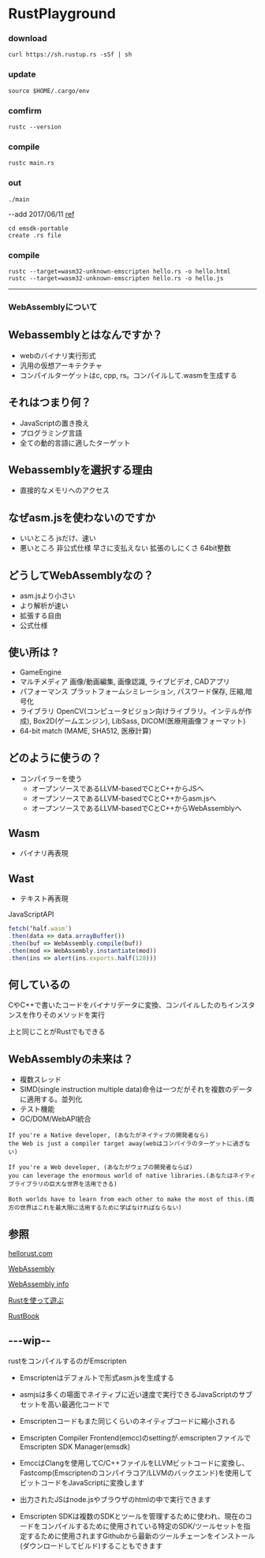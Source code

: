 # RustPlayground


### download
```curl https://sh.rustup.rs -sSf | sh```

### update
```source $HOME/.cargo/env```

### comfirm
```rustc --version```

### compile
```rustc main.rs```

### out
```./main```

--add 2017/06/11
[ref](https://kripken.github.io/emscripten-site/docs/tools_reference/emsdk.html#emsdk-howto)

```
cd emsdk-portable
create .rs file
```

### compile

```
rustc --target=wasm32-unknown-emscripten hello.rs -o hello.html
rustc --target=wasm32-unknown-emscripten hello.rs -o hello.js
```
---

### WebAssemblyについて
## Webassemblyとはなんですか？
- webのバイナリ実行形式
- 汎用の仮想アーキテクチャ
- コンパイルターゲットはc, cpp, rs。コンパイルして.wasmを生成する

## それはつまり何？
- JavaScriptの置き換え
- プログラミング言語
- 全ての動的言語に適したターゲット

## Webassemblyを選択する理由
- 直接的なメモリへのアクセス

## なぜasm.jsを使わないのですか
- いいところ jsだけ、速い
- 悪いところ 非公式仕様 早さに支払えない 拡張のしにくさ 64bit整数

## どうしてWebAssemblyなの？
- asm.jsより小さい
- より解析が速い
- 拡張する自由
- 公式仕様

## 使い所は ?
- GameEngine
- マルチメディア 画像/動画編集, 画像認識, ライブビデオ, CADアプリ
- パフォーマンス プラットフォームシミレーション, パスワード保存, 圧縮,暗号化
- ライブラリ OpenCV(コンピュータビジョン向けライブラリ。インテルが作成), Box2D(ゲームエンジン), LibSass, DICOM(医療用画像フォーマット)
- 64-bit match (MAME, SHA512, 医療計算)

## どのように使うの？
- コンパイラーを使う
  - オープンソースであるLLVM-basedでCとC++からJSへ
  - オープンソースであるLLVM-basedでCとC++からasm.jsへ
  - オープンソースであるLLVM-basedでCとC++からWebAssemblyへ


## Wasm
- バイナリ再表現

## Wast
- テキスト再表現

JavaScriptAPI

```js
fetch(‘half.wasm’)
.then(data => data.arrayBuffer())
.then(buf => WebAssembly.compile(buf))
.then(mod => WebAssembly.instantiate(mod))
.then(ins => alert(ins.exports.half(128)))
```

## 何しているの

CやC++で書いたコードをバイナリデータに変換、コンパイルしたのちインスタンスを作りそのメソッドを実行

上と同じことがRustでもできる

## WebAssemblyの未来は？
- 複数スレッド
- SIMD(single instruction multiple data)命令は一つだがそれを複数のデータに適用する。並列化
- テスト機能
- GC/DOM/WebAPI統合

```
If you're a Native developer, (あなたがネイティブの開発者なら)
the Web is just a compiler target away(webはコンパイラのターゲットに過ぎない)

If you're a Web developer, (あなたがウェブの開発者ならば)
you can leverage the enormous world of native libraries.(あなたはネイティブライブラリの巨大な世界を活用できる)

Both worlds have to learn from each other to make the most of this.(両方の世界はこれを最大限に活用するために学ばなければならない)
```

## 参照

[hellorust.com](https://www.hellorust.com/codemotion-ams/slides/)

[WebAssembly](http://webassembly.org/)

[WebAssembly info](https://rsms.me/wasm-intro)

[Rustを使って遊ぶ](https://www.hellorust.com/)

[RustBook](https://doc.rust-lang.org/book/index.html)


## ---wip--
rustをコンパイルするのがEmscripten

- Emscriptenはデフォルトで形式asm.jsを生成する
- asmjsは多くの場面でネイティブに近い速度で実行できるJavaScriptのサブセットを高い最適化コードで
- Emscriptenコードもまた同じくらいのネイティブコードに縮小される
- Emscripten  Compiler Frontend(emcc)のsettingが.emscriptenファイルでEmscripten SDK Manager(emsdk)

- EmccはClangを使用してC/C++ファイルをLLVMビットコードに変換し、Fastcomp(Emscriptenのコンパイラコア/LLVMのバックエンド)を使用してビットコードをJavaScriptに変換します
- 出力されたJSはnode.jsやブラウザのhtmlの中で実行できます

- Emscripten SDKは複数のSDKとツールを管理するために使われ、現在のコードをコンパイルするために使用されている特定のSDK/ツールセットを指定するために使用されますGithubから最新のツールチェーンをインストール(ダウンロードしてビルド)することもできます

